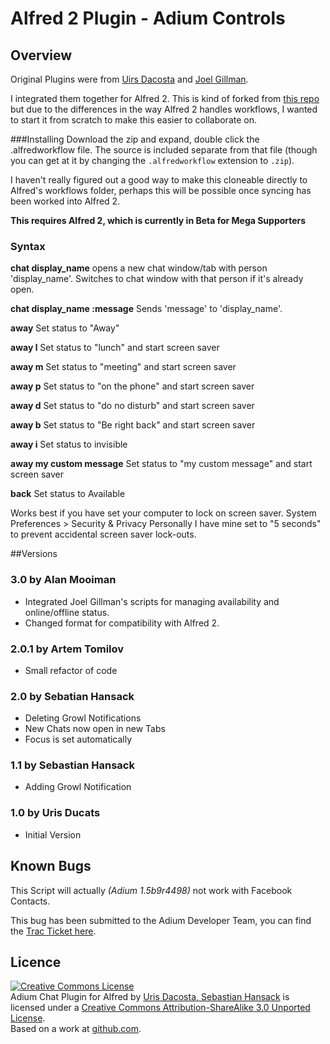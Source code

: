 # Alfred 2 Plugin - Adium Controls

## Overview

Original Plugins were from [Uirs Dacosta](http://urisdacosta.tumblr.com/post/13767011309/alfred-extension-for-adium-chat) and [Joel Gillman](http://joelgillman.com/projects/alfred-controls-for-adium/).

I integrated them together for Alfred 2. This is kind of forked from [this repo](https://github.com/Detmud/Alfred-Extension---Adium-Chat) but due to the differences in the way Alfred 2 handles workflows, I wanted to start it from scratch to make this easier to collaborate on.

###Installing
Download the zip and expand, double click the .alfredworkflow file. The source is included separate from that file (though you can get at it by changing the `.alfredworkflow` extension to `.zip`).

I haven't really figured out a good way to make this cloneable directly to Alfred's workflows folder, perhaps this will be possible once syncing has been worked into Alfred 2.

**This requires Alfred 2, which is currently in Beta for Mega Supporters**

### Syntax 
**chat display_name**
opens a new chat window/tab with person 'display_name'. Switches to chat window with that person if it's already open.

**chat display_name :message**
Sends 'message' to 'display_name'.

**away**
Set status to "Away"

**away l**
Set status to "lunch" and start screen saver

**away m**
Set status to "meeting" and start screen saver

**away p**
Set status to "on the phone" and start screen saver

**away d**
Set status to "do no disturb" and start screen saver

**away b**
Set status to "Be right back" and start screen saver

**away i**
Set status to invisible

**away my custom message**
Set status to "my custom message" and start screen saver

**back**
Set status to Available

Works best if you have set your computer to lock on screen saver. System Preferences > Security & Privacy Personally I have mine set to "5 seconds" to prevent accidental screen saver lock-outs.


##Versions

### 3.0 by Alan Mooiman
- Integrated Joel Gillman's scripts for managing availability and online/offline status.
- Changed format for compatibility with Alfred 2.

### 2.0.1 by Artem Tomilov
- Small refactor of code

### 2.0 by Sebatian Hansack
- Deleting Growl Notifications
- New Chats now open in new Tabs
- Focus is set automatically

### 1.1 by Sebastian Hansack
- Adding Growl Notification

### 1.0 by Uris Ducats
- Initial Version

## Known Bugs
This Script will actually *(Adium 1.5b9r4498)* not work with Facebook Contacts.

This bug has been submitted to the Adium Developer Team,
you can find the [Trac Ticket here](http://trac.adium.im/ticket/15768).


## Licence
<a rel="license" href="http://creativecommons.org/licenses/by-sa/3.0/"><img alt="Creative Commons License" style="border-width:0" src="http://i.creativecommons.org/l/by-sa/3.0/88x31.png" /></a><br /><span xmlns:dct="http://purl.org/dc/terms/" href="http://purl.org/dc/dcmitype/Dataset" property="dct:title" rel="dct:type">Adium Chat Plugin for Alfred</span> by <a xmlns:cc="http://creativecommons.org/ns#" href="https://github.com/Detmud/Alfred-Extension---Adium-Chat" property="cc:attributionName" rel="cc:attributionURL">Uris Dacosta, Sebastian Hansack</a> is licensed under a <a rel="license" href="http://creativecommons.org/licenses/by-sa/3.0/">Creative Commons Attribution-ShareAlike 3.0 Unported License</a>.<br />Based on a work at <a xmlns:dct="http://purl.org/dc/terms/" href="https://github.com/alanmoo/Duck-Butler-2" rel="dct:source">github.com</a>.
